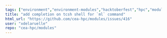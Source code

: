 ```yaml
---
tags: ["environment","environment-modules","hacktoberfest","hpc","module","modulefiles","shell","tcl"]
title: "add completion on tcsh shell for `ml` command"
html_url: "https://github.com/cea-hpc/modules/issues/416"
user: "xdelaruelle"
repo: "cea-hpc/modules"
---
```


